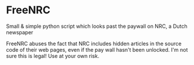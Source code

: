 # FreeNRC
Small &amp; simple python script which looks past the paywall on NRC, a Dutch newspaper

FreeNRC abuses the fact that NRC includes hidden articles in the source code of their web pages, even if the pay wall hasn't been unlocked.
I'm not sure this is legal! Use at your own risk.
